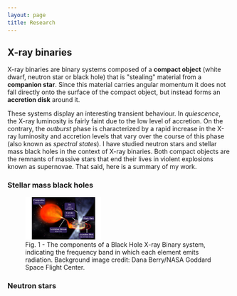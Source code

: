 ```yaml
---
layout: page
title: Research
---
```


<h2> X-ray binaries </h2>

X-ray binaries are binary systems composed of a <strong>compact object</strong> (white dwarf, neutron star or black hole) that is "stealing" material from a <strong>companion star</strong>. Since this material carries angular momentum it does not fall directly onto the surface of the compact object, but instead forms an <strong>accretion disk</strong> around it. 

These systems display an interesting transient behaviour. In <em>quiescence</em>, the X-ray luminosity is fairly faint due to the low level of accretion. On the contrary, the <em>outburst</em> phase is characterized by a rapid increase in the X-ray luminosity and accretion levels that vary over the course of this phase (also known as <em>spectral states</em>). I have studied neutron stars and stellar mass black holes in the context of X-ray binaries. Both compact objects are the remnants of massive stars that end their lives in violent explosions known as supernovae. That said, here is a summary of my work.

<h3> Stellar mass black holes </h3>

<figure>
  <img src="https://github.com/csechiburu/csechiburu.github.io/blob/main/Images/XRB.pdf" alt="XRB" class="center" style="width:40%">
  <figcaption>Fig. 1 - The components of a Black Hole X-ray Binary system, indicating the frequency band in which each element emits radiation. Background image credit: Dana
Berry/NASA Goddard Space Flight Center.</figcaption>
</figure>

<h3> Neutron stars </h3>
